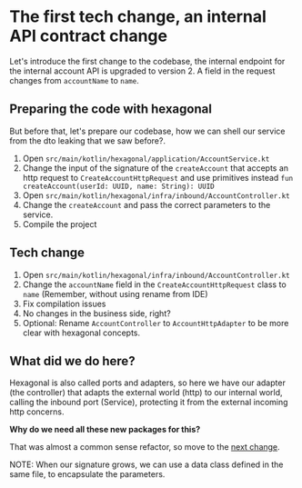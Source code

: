 # The first tech change, an internal API contract change

Let's introduce the first change to the codebase, the internal endpoint for the internal account API is upgraded to version 2. 
A field in the request changes from `accountName` to `name`.

## Preparing the code with hexagonal

But before that, let's prepare our codebase, how we can shell our service from the dto leaking that we saw before?.

1. Open `src/main/kotlin/hexagonal/application/AccountService.kt`
2. Change the input of the signature of the `createAccount` that accepts an http request to `CreateAccountHttpRequest` and use primitives instead `fun createAccount(userId: UUID, name: String): UUID`
3. Open `src/main/kotlin/hexagonal/infra/inbound/AccountController.kt`
4. Change the `createAccount` and pass the correct parameters to the service.
5. Compile the project

## Tech change

1. Open `src/main/kotlin/hexagonal/infra/inbound/AccountController.kt`
2. Change the `accountName` field in the `CreateAccountHttpRequest` class to `name` (Remember, without using rename from IDE)
3. Fix compilation issues 
4. No changes in the business side, right? 
5. Optional: Rename `AccountController` to `AccountHttpAdapter` to be more clear with hexagonal concepts.

## What did we do here?

Hexagonal is also called ports and adapters, so here we have our adapter (the controller) that adapts the external world (http) to our internal world, 
calling the inbound port (Service), protecting it from the external incoming http concerns.

**Why do we need all these new packages for this?**

That was almost a common sense refactor, so move to the [next change](/workshop_steps/hexagonal/3_database_type_change.md). 

NOTE: When our signature grows, we can use a data class defined in the same file, to encapsulate the parameters.

